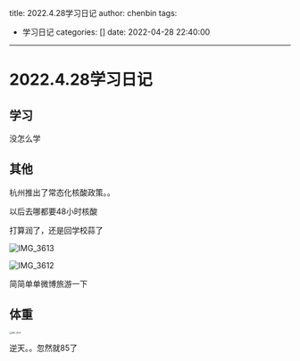 title: 2022.4.28学习日记
author: chenbin
tags:
  - 学习日记
categories: []
date: 2022-04-28 22:40:00
---
# 2022.4.28学习日记

## 学习

没怎么学

## 其他

杭州推出了常态化核酸政策。。

以后去哪都要48小时核酸

打算润了，还是回学校蒜了

![IMG_3613](https://ypyun-cdn.u1n1.com/img/picgo/2022/04/28/20220428223637.jpg)

![IMG_3612](https://ypyun-cdn.u1n1.com/img/picgo/2022/04/28/20220428223641.jpg)

简简单单微博旅游一下

## 体重

<img src="https://ypyun-cdn.u1n1.com/img/picgo/2022/04/28/20220428223810.PNG" alt="IMG_3614" style="zoom:25%;" />

逆天。。忽然就85了